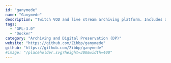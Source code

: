 ```yaml
---
id: "ganymede"
name: "Ganymede"
description: "Twitch VOD and live stream archiving platform. Includes a rendered chat for each archive."
tags:
  - "GPL-3.0"
  - "Docker"
category: "Archiving and Digital Preservation (DP)"
website: "https://github.com/Zibbp/ganymede"
github: "https://github.com/Zibbp/ganymede"
#image: "/placeholder.svg?height=300&width=400"
---
```


